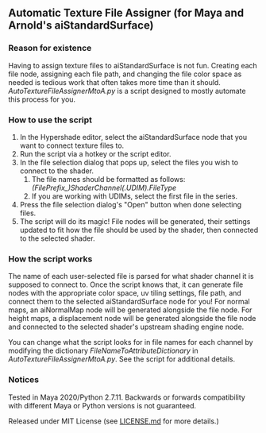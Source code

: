 ## Automatic Texture File Assigner (for Maya and Arnold's aiStandardSurface)

### Reason for existence

Having to assign texture files to aiStandardSurface is not fun. Creating each file node, assigning each file path, and changing the file color space as needed is tedious work that often takes more time than it should. *AutoTextureFileAssignerMtoA.py* is a script designed to mostly automate this process for you.

### How to use the script

1. In the Hypershade editor, select the aiStandardSurface node that you want to connect texture files to.
2. Run the script via a hotkey or the script editor.
3. In the file selection dialog that pops up, select the files you wish to connect to the shader.
    1. The file names should be formatted as follows: *(FilePrefix_)ShaderChannel(.UDIM).FileType*
    2. If you are working with UDIMs, select the first file in the series.
4. Press the file selection dialog's "Open" button when done selecting files.
5. The script will do its magic! File nodes will be generated, their settings updated to fit how the file should be used by the shader, then connected to the selected shader.

### How the script works

The name of each user-selected file is parsed for what shader channel it is supposed to connect to. Once the script knows that, it can generate file nodes with the appropriate color space, uv tiling settings, file path, and connect them to the selected aiStandardSurface node for you! For normal maps, an aiNormalMap node will be generated alongside the file node. For height maps, a displacement node will be generated alongside the file node and connected to the selected shader's upstream shading engine node.

You can change what the script looks for in file names for each channel by modifying the dictionary *FileNameToAttributeDictionary* in *AutoTextureFileAssignerMtoA.py*. See the script for additional details.

### Notices

Tested in Maya 2020/Python 2.7.11. Backwards or forwards compatibility with different Maya or Python versions is not guaranteed.

Released under MIT License (see [LICENSE.md](/LICENSE.md) for more details.)
